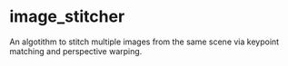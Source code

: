 # image_stitcher
An algotithm to stitch multiple images from the same scene via keypoint matching and perspective warping.
